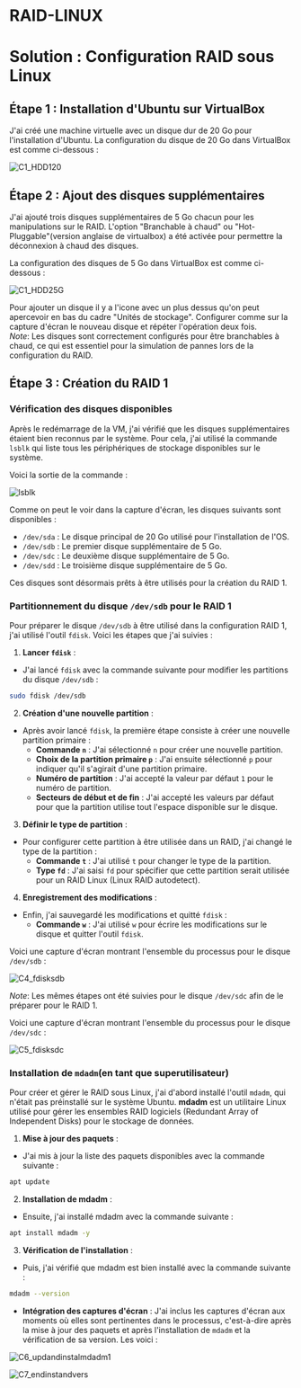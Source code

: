 # RAID-LINUX
# Solution : Configuration RAID sous Linux

## Étape 1 : Installation d'Ubuntu sur VirtualBox

J'ai créé une machine virtuelle avec un disque dur de 20 Go pour l'installation d'Ubuntu.
La configuration du disque de 20 Go dans VirtualBox est comme ci-dessous :

![C1_HDD120](https://github.com/user-attachments/assets/f3acab73-f985-43b2-884b-c5b4db708a34)


## Étape 2 : Ajout des disques supplémentaires

J'ai ajouté trois disques supplémentaires de 5 Go chacun pour les manipulations sur le RAID. L'option "Branchable à chaud" ou "Hot-Pluggable"(version anglaise de virtualbox) a été activée pour permettre la déconnexion à chaud des disques.

La configuration des disques de 5 Go dans VirtualBox est comme ci-dessous :

![C1_HDD25G](https://github.com/user-attachments/assets/86b92b55-d6cd-4bff-942c-741e0b88a062)

Pour ajouter un disque il y a l'icone avec un plus dessus qu'on peut apercevoir en bas du cadre "Unités de stockage". Configurer comme sur la capture d'écran le nouveau disque et répéter l'opération deux fois.   
*Note*: Les disques sont correctement configurés pour être branchables à chaud, ce qui est essentiel pour la simulation de pannes lors de la configuration du RAID.

## Étape 3 : Création du RAID 1

### Vérification des disques disponibles

Après le redémarrage de la VM, j'ai vérifié que les disques supplémentaires étaient bien reconnus par le système. Pour cela, j'ai utilisé la commande `lsblk` qui liste tous les périphériques de stockage disponibles sur le système.

Voici la sortie de la commande :

![lsblk](https://github.com/user-attachments/assets/dc0d6e0a-5c80-44e7-af61-77568db53a6e)


Comme on peut le voir dans la capture d'écran, les disques suivants sont disponibles :
- `/dev/sda` : Le disque principal de 20 Go utilisé pour l'installation de l'OS.
- `/dev/sdb` : Le premier disque supplémentaire de 5 Go.
- `/dev/sdc` : Le deuxième disque supplémentaire de 5 Go.
- `/dev/sdd` : Le troisième disque supplémentaire de 5 Go.

Ces disques sont désormais prêts à être utilisés pour la création du RAID 1.

### Partitionnement du disque `/dev/sdb` pour le RAID 1

Pour préparer le disque `/dev/sdb` à être utilisé dans la configuration RAID 1, j'ai utilisé l'outil `fdisk`. Voici les étapes que j'ai suivies :

1. **Lancer `fdisk`** :
- J'ai lancé `fdisk` avec la commande suivante pour modifier les partitions du disque `/dev/sdb` :
```bash
sudo fdisk /dev/sdb
```

2. **Création d'une nouvelle partition** :
- Après avoir lancé `fdisk`, la première étape consiste à créer une nouvelle partition primaire :
     - **Commande `n`** : J'ai sélectionné `n` pour créer une nouvelle partition.
     - **Choix de la partition primaire `p`** : J'ai ensuite sélectionné `p` pour indiquer qu'il s'agirait d'une partition primaire.
     - **Numéro de partition** : J'ai accepté la valeur par défaut `1` pour le numéro de partition.
     - **Secteurs de début et de fin** : J'ai accepté les valeurs par défaut pour que la partition utilise tout l'espace disponible sur le disque.

3. **Définir le type de partition** :
- Pour configurer cette partition à être utilisée dans un RAID, j'ai changé le type de la partition :
     - **Commande `t`** : J'ai utilisé `t` pour changer le type de la partition.
     - **Type `fd`** : J'ai saisi `fd` pour spécifier que cette partition serait utilisée pour un RAID Linux (Linux RAID autodetect).

4. **Enregistrement des modifications** :
- Enfin, j'ai sauvegardé les modifications et quitté `fdisk` :
  - **Commande `w`** : J'ai utilisé `w` pour écrire les modifications sur le disque et quitter l'outil `fdisk`.

Voici une capture d'écran montrant l'ensemble du processus pour le disque `/dev/sdb` :


![C4_fdisksdb](https://github.com/user-attachments/assets/2322992c-b983-4824-a9b1-b21774d42408)


*Note*: Les mêmes étapes ont été suivies pour le disque `/dev/sdc` afin de le préparer pour le RAID 1.

Voici une capture d'écran montrant l'ensemble du processus pour le disque `/dev/sdc` :   

![C5_fdisksdc](https://github.com/user-attachments/assets/13c1148d-fe59-4735-b95d-cc64e8972886)    

### Installation de `mdadm`(en tant que superutilisateur)

Pour créer et gérer le RAID sous Linux, j'ai d'abord installé l'outil `mdadm`, qui n'était pas préinstallé sur le système Ubuntu.
**mdadm** est un utilitaire Linux utilisé pour gérer les ensembles RAID logiciels (Redundant Array of Independent Disks) pour le stockage de données.

1. **Mise à jour des paquets** :
- J'ai mis à jour la liste des paquets disponibles avec la commande suivante :
```bash
apt update
```

2. **Installation de mdadm** :
   
- Ensuite, j'ai installé mdadm avec la commande suivante :

```bash
apt install mdadm -y
```

3. **Vérification de l'installation** :

- Puis, j'ai vérifié que mdadm est bien installé avec la commande suivante :

```bash
mdadm --version
```

- **Intégration des captures d'écran** : J'ai inclus les captures d'écran aux moments où elles sont pertinentes dans le processus, c'est-à-dire après la mise à jour des paquets et après l'installation de `mdadm` et la vérification de sa version. Les voici :

![C6_updandinstalmdadm1](https://github.com/user-attachments/assets/160db022-f807-46ec-b29c-21c37017a3d8)

![C7_endinstandvers](https://github.com/user-attachments/assets/35420f1c-5534-4792-9ada-9144d773c278)



